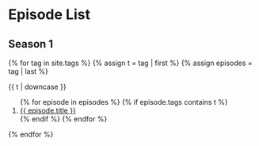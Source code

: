 ---
---
# Episode List

## Season 1


{% for tag in site.tags %}
  {% assign t = tag | first %}
  {% assign episodes = tag | last %}

  {{ t | downcase }}
  <ol>
    {% for episode in episodes %}
      {% if episode.tags contains t %}
      <li>
        <a href="{{ episode.url }}">
          {{ episode.title }}
        </a>
      </li>
      {% endif %}
    {% endfor %}
  </ol>
{% endfor %}